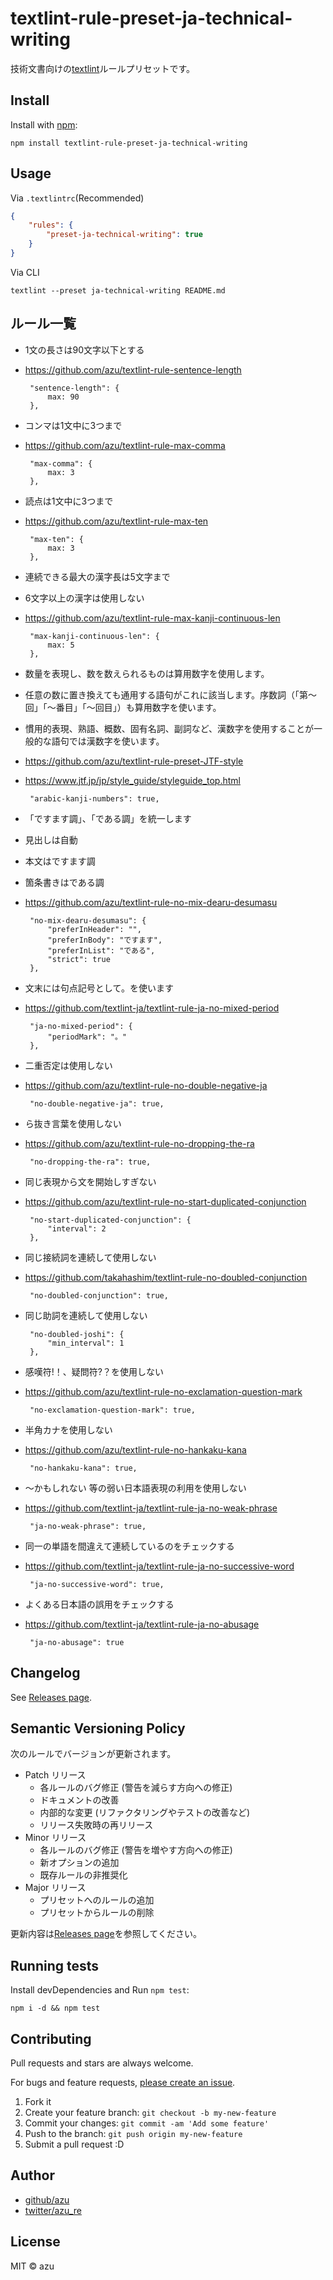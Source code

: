 # textlint-rule-preset-ja-technical-writing

技術文書向けの[textlint](https://textlint.github.io/)ルールプリセットです。

## Install

Install with [npm](https://www.npmjs.com/):

    npm install textlint-rule-preset-ja-technical-writing

## Usage

Via `.textlintrc`(Recommended)

```json
{
    "rules": {
        "preset-ja-technical-writing": true
    }
}
```

Via CLI

```
textlint --preset ja-technical-writing README.md
```

## ルール一覧

-  1文の長さは90文字以下とする
-  https://github.com/azu/textlint-rule-sentence-length

        "sentence-length": {
            max: 90
        },
        
-  コンマは1文中に3つまで
-  https://github.com/azu/textlint-rule-max-comma

        "max-comma": {
            max: 3
        },
        
-  読点は1文中に3つまで
-  https://github.com/azu/textlint-rule-max-ten

        "max-ten": {
            max: 3
        },

-  連続できる最大の漢字長は5文字まで
-  6文字以上の漢字は使用しない
-  https://github.com/azu/textlint-rule-max-kanji-continuous-len

        "max-kanji-continuous-len": {
            max: 5
        },
        
-  数量を表現し、数を数えられるものは算用数字を使用します。
-  任意の数に置き換えても通用する語句がこれに該当します。序数詞（「第～回」「～番目」「～回目」）も算用数字を使います。
-  慣用的表現、熟語、概数、固有名詞、副詞など、漢数字を使用することが一般的な語句では漢数字を使います。
-  https://github.com/azu/textlint-rule-preset-JTF-style
-  https://www.jtf.jp/jp/style_guide/styleguide_top.html

        "arabic-kanji-numbers": true,

- 「ですます調」、「である調」を統一します
-  見出しは自動
-  本文はですます調
-  箇条書きはである調
-  https://github.com/azu/textlint-rule-no-mix-dearu-desumasu

        "no-mix-dearu-desumasu": {
            "preferInHeader": "",
            "preferInBody": "ですます",
            "preferInList": "である",
            "strict": true
        },

-  文末には句点記号として。を使います
-  https://github.com/textlint-ja/textlint-rule-ja-no-mixed-period

        "ja-no-mixed-period": {
            "periodMark": "。"
        },
        
-  二重否定は使用しない
-  https://github.com/azu/textlint-rule-no-double-negative-ja

        "no-double-negative-ja": true,
        
-  ら抜き言葉を使用しない
-  https://github.com/azu/textlint-rule-no-dropping-the-ra

        "no-dropping-the-ra": true,
        
-  同じ表現から文を開始しすぎない
-  https://github.com/azu/textlint-rule-no-start-duplicated-conjunction

        "no-start-duplicated-conjunction": {
            "interval": 2
        },
        
-  同じ接続詞を連続して使用しない
-  https://github.com/takahashim/textlint-rule-no-doubled-conjunction

        "no-doubled-conjunction": true,
        
-  同じ助詞を連続して使用しない

        "no-doubled-joshi": {
            "min_interval": 1
        },
        
-  感嘆符!！、疑問符?？を使用しない
-  https://github.com/azu/textlint-rule-no-exclamation-question-mark

        "no-exclamation-question-mark": true,
        
-  半角カナを使用しない
-  https://github.com/azu/textlint-rule-no-hankaku-kana

        "no-hankaku-kana": true,
        
-  〜かもしれない 等の弱い日本語表現の利用を使用しない
-  https://github.com/textlint-ja/textlint-rule-ja-no-weak-phrase

        "ja-no-weak-phrase": true,
        
-  同一の単語を間違えて連続しているのをチェックする
-  https://github.com/textlint-ja/textlint-rule-ja-no-successive-word

        "ja-no-successive-word": true,
        
-  よくある日本語の誤用をチェックする
-  https://github.com/textlint-ja/textlint-rule-ja-no-abusage

        "ja-no-abusage": true

## Changelog

See [Releases page](https://github.com/textlint-ja/textlint-rule-preset-ja-technical-writing/releases).

## Semantic Versioning Policy

次のルールでバージョンが更新されます。

- Patch リリース
    - 各ルールのバグ修正 (警告を減らす方向への修正)
    - ドキュメントの改善
    - 内部的な変更 (リファクタリングやテストの改善など)
    - リリース失敗時の再リリース
- Minor リリース
    - 各ルールのバグ修正 (警告を増やす方向への修正)
    - 新オプションの追加
    - 既存ルールの非推奨化
- Major リリース
    - プリセットへのルールの追加
    - プリセットからルールの削除


更新内容は[Releases page](https://github.com/textlint-ja/textlint-rule-preset-ja-technical-writing/releases)を参照してください。

## Running tests

Install devDependencies and Run `npm test`:

    npm i -d && npm test

## Contributing

Pull requests and stars are always welcome.

For bugs and feature requests, [please create an issue](https://github.com/textlint-ja/textlint-rule-preset-ja-technical-writing/issues).

1. Fork it
2. Create your feature branch: `git checkout -b my-new-feature`
3. Commit your changes: `git commit -am 'Add some feature'`
4. Push to the branch: `git push origin my-new-feature`
5. Submit a pull request :D

## Author

- [github/azu](https://github.com/azu)
- [twitter/azu_re](https://twitter.com/azu_re)

## License

MIT © azu
